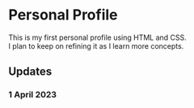 # Personal Profile <br />
This is my first personal profile using HTML and CSS. <br />
I plan to keep on refining it as I learn more concepts.<br />

## Updates <br />
### 1 April 2023 <br />


